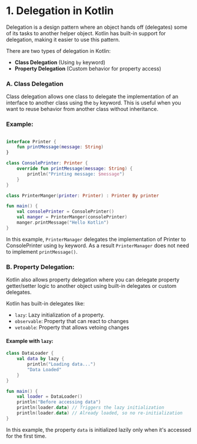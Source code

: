 # 1. Delegation in Kotlin
Delegation is a design pattern where an object hands off (delegates) some of its tasks to another helper object.
Kotlin has built-in support for delegation, making it easier to use this pattern.

There are two types of delegation in Kotlin:
- **Class Delegation** (Using `by` keyword)
- **Property Delegation** (Custom behavior for property access)

### A. Class Delegation
Class delegation allows one class to delegate the implementation of an interface to another class using the `by` keyword.
This is useful when you want to reuse behavior from another class without inheritance.

### Example:
```kotlin

interface Printer {
    fun printMessage(message: String)
}

class ConsolePrinter: Printer {
    override fun printMessage(message: String) {
        println("Printing message: $message")
    }
}

class PrinterManger(printer: Printer) : Printer By printer 

fun main() {
    val consolePrinter = ConsolePrinter()
    val manger = PrinterManger(consolePrinter)
    manger.printMessage("Hello Kotlin")
}
```
In this example, `PrinterManager` delegates the implementation of Printer to ConsolePrinter using `by` keyword. As a result `PrinterManager` does not need
 to implement `printMessage()`.

### B. Property Delegation:
Kotlin also allows property delegation where you can delegate property getter/setter logic to another object using built-in delegates or custom delegates.

Kotlin has built-in delegates like:
- `lazy`: Lazy initialization of a property.
- `observable`: Property that can react to changes
- `vetoable`: Property that allows vetoing changes

#### Example with `lazy`:
```kotlin
class DataLoader { 
    val data by lazy {
        println("Loading data...")
        "Data Loaded"
    }
}

fun main() {
    val loader = DataLoader()
    println("Before accessing data")
    println(loader.data) // Triggers the lazy initialization
    println(loader.data) // Already loaded, so no re-initialization
}
```
In this example, the property `data` is initialized lazily only when it's accessed for the first time.

